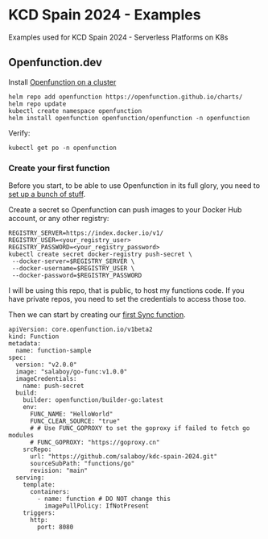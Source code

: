 # KCD Spain 2024 - Examples
Examples used for KCD Spain 2024 - Serverless Platforms on K8s


## Openfunction.dev

Install [Openfunction on a cluster](https://openfunction.dev/docs/getting-started/installation/)

```
helm repo add openfunction https://openfunction.github.io/charts/
helm repo update
kubectl create namespace openfunction
helm install openfunction openfunction/openfunction -n openfunction
```

Verify: 

```
kubectl get po -n openfunction
```

### Create your first function

Before you start, to be able to use Openfunction in its full glory, you need to [set up a bunch of stuff](https://openfunction.dev/docs/getting-started/quickstarts/prerequisites/).

Create a secret so Openfunction can push images to your Docker Hub account, or any other registry:

```
REGISTRY_SERVER=https://index.docker.io/v1/
REGISTRY_USER=<your_registry_user>
REGISTRY_PASSWORD=<your_registry_password>
kubectl create secret docker-registry push-secret \
 --docker-server=$REGISTRY_SERVER \
 --docker-username=$REGISTRY_USER \
 --docker-password=$REGISTRY_PASSWORD
```

I will be using this repo, that is public, to host my functions code. If you have private repos, you need to set the credentials to access those too. 

Then we can start by creating our [first Sync function](https://openfunction.dev/docs/getting-started/quickstarts/sync-functions/).


```
apiVersion: core.openfunction.io/v1beta2
kind: Function
metadata:
  name: function-sample
spec:
  version: "v2.0.0"
  image: "salaboy/go-func:v1.0.0"
  imageCredentials:
    name: push-secret
  build:
    builder: openfunction/builder-go:latest
    env:
      FUNC_NAME: "HelloWorld"
      FUNC_CLEAR_SOURCE: "true"
      # # Use FUNC_GOPROXY to set the goproxy if failed to fetch go modules
      # FUNC_GOPROXY: "https://goproxy.cn"
    srcRepo:
      url: "https://github.com/salaboy/kdc-spain-2024.git"
      sourceSubPath: "functions/go"
      revision: "main"
  serving:
    template:
      containers:
        - name: function # DO NOT change this
          imagePullPolicy: IfNotPresent 
    triggers:
      http:
        port: 8080
```
